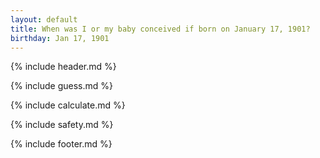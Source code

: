 ```yaml
---
layout: default
title: When was I or my baby conceived if born on January 17, 1901?
birthday: Jan 17, 1901
---
```


{% include header.md %}

{% include guess.md %}

{% include calculate.md %}

{% include safety.md %}

{% include footer.md %}



